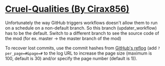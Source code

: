 # [Cruel-Qualities (By Cirax856)](https://github.com/Cirax856/Cruel-Qualities)

Unfortunately the way GitHub triggers workflows doesn't allow them to run on a schedule on a non-default branch. So this branch (updater_workflow) has to be the default. Switch to a different branch to see the source code of the mod (for ex. master -> the master branch of the mod)

To recover lost commits, use the commit hashes from [GitHub's reflog](https://api.github.com/repos/KtaneModules/Cruel-Qualities-Cirax856/events) (add `?per_page=#&page=#` to the log URL to increase the page size (maximum is 100, default is 30) and/or specify the page number (default is 1)).
